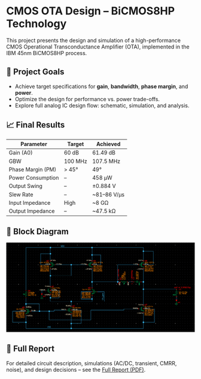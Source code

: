 # CMOS OTA Design – BiCMOS8HP Technology

This project presents the design and simulation of a high-performance CMOS Operational Transconductance Amplifier (OTA), implemented in the IBM 45nm BiCMOS8HP process.

## 🔧 Project Goals
- Achieve target specifications for **gain**, **bandwidth**, **phase margin**, and **power**.
- Optimize the design for performance vs. power trade-offs.
- Explore full analog IC design flow: schematic, simulation, and analysis.

## 📈 Final Results
| Parameter         | Target     | Achieved        |
|------------------|------------|-----------------|
| Gain (A0)         | 60 dB      | 61.49 dB         |
| GBW               | 100 MHz    | 107.5 MHz        |
| Phase Margin (PM) | > 45°      | 49°              |
| Power Consumption | –          | 458 µW           |
| Output Swing      | –          | ±0.884 V         |
| Slew Rate         | –          | ~81–86 V/µs      |
| Input Impedance   | High       | ~8 GΩ            |
| Output Impedance  | –          | ~47.5 kΩ         |

## 🧩 Block Diagram
![OTA Schematic](./scematic_OTA.png)

## 📄 Full Report
For detailed circuit description, simulations (AC/DC, transient, CMRR, noise), and design decisions – see the [Full Report (PDF)](./report.pdf).
